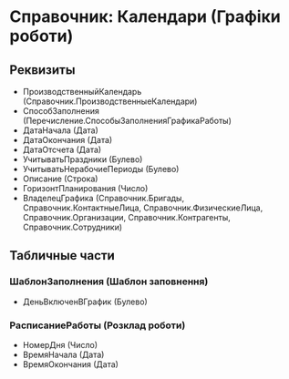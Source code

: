 ﻿# Справочник: Календари (Графіки роботи)

## Реквизиты

- ПроизводственныйКалендарь (Справочник.ПроизводственныеКалендари)
- СпособЗаполнения (Перечисление.СпособыЗаполненияГрафикаРаботы)
- ДатаНачала (Дата)
- ДатаОкончания (Дата)
- ДатаОтсчета (Дата)
- УчитыватьПраздники (Булево)
- УчитыватьНерабочиеПериоды (Булево)
- Описание (Строка)
- ГоризонтПланирования (Число)
- ВладелецГрафика (Справочник.Бригады, Справочник.КонтактныеЛица, Справочник.ФизическиеЛица, Справочник.Организации, Справочник.Контрагенты, Справочник.Сотрудники)

## Табличные части

### ШаблонЗаполнения (Шаблон заповнення)

- ДеньВключенВГрафик (Булево)

### РасписаниеРаботы (Розклад роботи)

- НомерДня (Число)
- ВремяНачала (Дата)
- ВремяОкончания (Дата)

